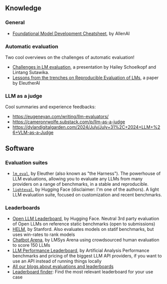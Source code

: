 ## Knowledge
### General
- [Foundational Model Development Cheatsheet](https://fmcheatsheet.org/), by AllenAI

### Automatic evaluation
Two cool overviews on the challenges of automatic evaluation! 
- [Challenges in LM evaluation](https://github.com/lm-evaluation-challenges/lm-evaluation-challenges.github.io/blob/main/%5BMain%5D%20ICML%20Tutorial%202024%20-%20Challenges%20in%20LM%20Evaluation.pdf), a presentation by Hailey Schoelkopf and Lintang Sutawika. 
- [Lessons from the trenches on Reproducible Evaluation of LMs](https://arxiv.org/abs/2405.14782), a paper by EleutherAI


### LLM as a judge
Cool summaries and experience feedbacks:
- https://eugeneyan.com/writing/llm-evaluators/
- https://cameronrwolfe.substack.com/p/llm-as-a-judge
- https://dylandigitalgarden.com/2024/July/July+31%2C+2024+LLM+%26+VLM-as-a-Judge

## Software
### Evaluation suites
- [`lm_eval`](https://github.com/EleutherAI/lm-evaluation-harness/), by Eleuther (also known as "the Harness"). The powerhouse of LLM evaluations, allowing you to evaluate any LLMs from many providers on a range of benchmarks, in a stable and reproducible.
- [`lighteval`](https://github.com/huggingface/lighteval), by Hugging Face (disclaimer: I'm one of the authors). A light LLM evaluation suite, focused on customization and recent benchmarks.

### Leaderboards
- [Open LLM Leaderboard](https://huggingface.co/spaces/open-llm-leaderboard/open_llm_leaderboard), by Hugging Face. 
  Neutral 3rd party evaluation of Open LLMs on reference static benchmarks (open to submissions)
- [HELM](https://crfm.stanford.edu/helm/lite/latest/#/leaderboard), by Stanford. 
  Also evaluates models on statif benchmarks, but uses win-rates to rank models
- [Chatbot Arena](https://huggingface.co/spaces/lmsys/chatbot-arena-leaderboard), by LMSys 
  Arena using crowdsourced human evaluation to score 150 LLMs
- [LLM Performance Leaderboard](https://huggingface.co/spaces/ArtificialAnalysis/LLM-Performance-Leaderboard), by Artificial Analysis
  Performance benchmarks and pricing of the biggest LLM API providers, if you want to use an API instead of running things locally
- [All our blogs about evaluations and leaderboards](https://huggingface.co/blog?tag=leaderboard)
- [Leaderboard finder](https://huggingface.co/spaces/leaderboards/LeaderboardFinder): Find the most relevant leaderboard for your use case

